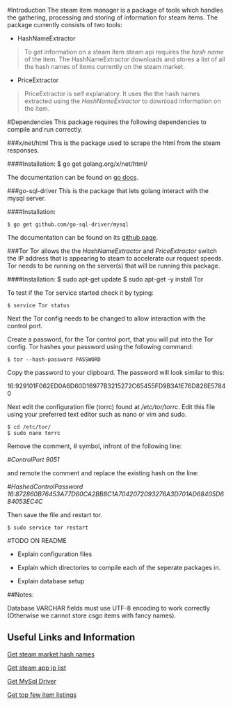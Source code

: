#Introduction
The steam item manager is a package of tools which handles the gathering, processing and storing of information for steam items. The package currently consists of two tools:

* HashNameExtractor

>To get information on a steam item steam api requires the *hash name* of the item. The HashNameExtractor downloads and stores a list of all the hash names of items currently on the steam market.

* PriceExtractor

>PriceExtractor is self explanatory. It uses the the hash names extracted using the *HashNameExtractor* to download information on the item.

#Dependencies
This package requires the following dependencies to compile and run correctly.

###x/net/html
This is the package used to scrape the html from the steam responses.

####Installation:
    $ go get golang.org/x/net/html/

The documentation can be found on [go docs](https://godoc.org/golang.org/x/net/html).

###go-sql-driver
This is the package that lets golang interact with the mysql server.

####Installation:

    $ go get github.com/go-sql-driver/mysql

The documentation can be found on its [github page](https://github.com/go-sql-driver/mysql).

###Tor
Tor allows the the *HashNameExtractor* and *PriceExtractor* switch the IP address that is appearing to steam to accelerate our request speeds. Tor needs to be running on the server(s) that will be running this package.

####Installation:
    $ sudo apt-get update
    $ sudo apt-get -y install Tor

To test if the Tor service started check it by typing:

    $ service Tor status

Next the Tor config needs to be changed to allow interaction with the control port.

Create a password, for the Tor control port, that you will put into the Tor config. Tor hashes your password using the following command:

    $ tor --hash-password PASSWORD

Copy the password to your clipboard. The password will look similar to this:

16:929101F062ED0A6D60D16977B3215272C65455FD9B3A1E76D826E57840

Next edit the configuration file (torrc) found at */etc/tor/torrc*. Edit this file using your preferred text editor such as nano or vim and sudo.

    $ cd /etc/tor/
    $ sudo nano torrc

Remove the comment, # symbol, infront of the following line:

*#ControlPort 9051*

and remote the comment and replace the existing hash on the line:

*#HashedControlPassword 16:872860B76453A77D60CA2BB8C1A7042072093276A3D701AD68405D684053EC4C*

Then save the file and restart tor.

    $ sudo service tor restart


#TODO ON README

* Explain configuration files

* Explain which directories to compile each of the seperate packages in.

* Explain database setup


##Notes:

Database VARCHAR fields must use UTF-8 encoding to work correctly (Otherwise we cannot store csgo items with fancy names).

## Useful Links and Information

[Get steam market hash names](https://www.reddit.com/r/SteamBot/comments/2v05by/identifying_every_item_on_the_market/)

[Get steam app ip list](http://api.steampowered.com/ISteamApps/GetAppList/v0001)

[Get MySql Driver](https://github.com/go-sql-driver/mysql)

[Get top few item listings](https://stackoverflow.com/questions/26513891/get-steam-item-prices)
